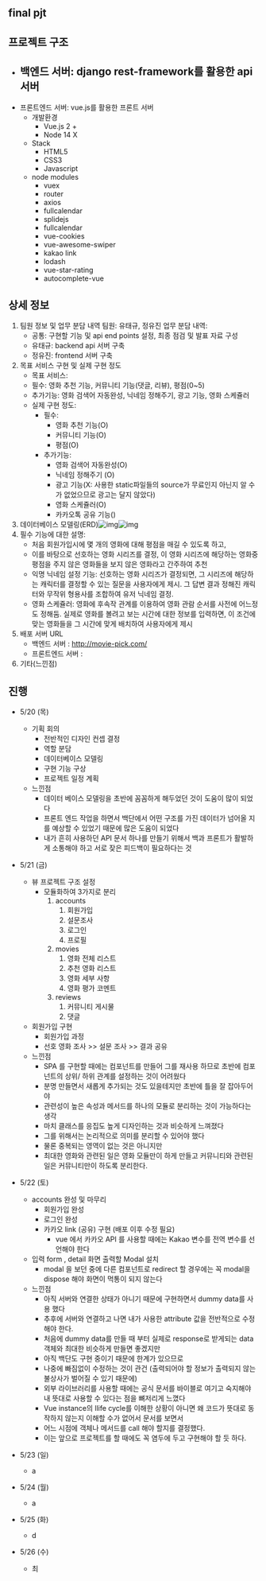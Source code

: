 ## final pjt

## 프로젝트 구조

- 백엔드 서버: django rest-framework를 활용한 api 서버
  - 
- 프론트엔드 서버: vue.js를 활용한 프론트 서버
  - 개발환경
    - Vue.js 2 +
    - Node 14 X
  - Stack
    - HTML5
    - CSS3
    - Javascript
  - node modules
    - vuex
    - router
    - axios
    - fullcalendar
    - splidejs
    - fullcalendar
    - vue-cookies
    - vue-awesome-swiper
    - kakao link
    - lodash
    - vue-star-rating
    - autocomplete-vue

## 상세 정보

1. 팀원 정보 및 업무 분담 내역 팀원: 유태규, 정유진 업무 분담 내역: 
   - 공통: 구현할 기능 및 api end points 설정, 최종 점검 및 발표 자료 구성 
   - 유태규: backend api 서버 구축
   -  정유진: frontend 서버 구축
2. 목표 서비스 구현 및 실제 구현 정도
   -  목표 서비스: 
     - 필수: 영화 추천 기능, 커뮤니티 기능(댓글, 리뷰), 평점(0~5) 
     - 추가기능: 영화 검색어 자동완성, 닉네임 정해주기, 광고 기능, 영화 스케쥴러 
   - 실제 구현 정도: 
     - 필수:   
       - 영화 추천 기능(O)
       - 커뮤니티 기능(O)
       - 평점(O) 
     - 추가기능:  
       -  영화 검색어 자동완성(O)
       -  닉네임 정해주기 (O)
       -  광고 기능(X: 사용한 static파일들의 source가 무료인지 아닌지 알 수가 없었으므로 광고는 달지 않았다)
       -   영화 스케쥴러(O)
       -   카카오톡 공유 기능()
3. 데이터베이스 모델링(ERD)![img](https://lh3.googleusercontent.com/RPeD0nf82SzK4b_Mu51pXgKTheg4ynFcvpCP3EvPavjIO2KUNiZR9g6tny6KSzuDzz_--lcrN7UkbaccHsqbE8NfbRk-OG5njf_ZvtzKA2b8iRr-eK3_JgfvmZhrkwL4akzwqPJD)![img](https://lh5.googleusercontent.com/JTtmpERNgzXcgLs0-zn9SwmV18RG0JAzu_GxgSjLWPQv1W2f7V3LVLCE8_WvxWroBGGqEuWM_XRo1GG7CnfWvpNjW4tGdIuveOcGECtuOBItplOZviJwaBwSBudbN1eeOBlBAX3R)
4. 필수 기능에 대한 설명: 
   - 처음 회원가입시에 몇 개의 영화에 대해 평점을 매길 수 있도록 하고,
   - 이를 바탕으로 선호하는 영화 시리즈를 결정, 이 영화 시리즈에 해당하는 영화중 평점을 주지 않은 영화들을 보지 않은 영화라고 간주하여 추천
   - 익명 닉네임 설정 기능: 선호하는 영화 시리즈가 결정되면, 그 시리즈에 해당하는 캐릭터를 결정할 수 있는 질문을 사용자에게 제시. 그 답변 결과 정해진 캐릭터와 무작위 형용사를 조합하여 유저 닉네임 결정.
   - 영화 스케쥴러: 영화에 후속작 관계를 이용하여 영화 관람 순서를 사전에 어느정도 정해둠. 실제로 영화를 볼려고 보는 시간에 대한 정보를 입력하면, 이 조건에 맞는 영화들을 그 시간에 맞게 배치하여 사용자에게 제시
5. 배포 서버 URL
   - 백엔드 서버 : http://movie-pick.com/
   - 프론트엔드 서버 :
6. 기타(느낀점)

## 진행

- 5/20  (목)
  - 기획 회의
    - 전반적인 디자인 컨셉 결정 
    - 역할 분담
    - 데이터베이스 모델링
    - 구현 기능 구상
    - 프로젝트 일정 계획
  - 느낀점
    - 데이터 베이스 모델링을 초반에 꼼꼼하게 해두었던 것이 도움이 많이 되었다
    - 프론트 엔드 작업을 하면서 백단에서 어떤 구조를 가진 데이터가 넘어올 지를 예상할 수 있었기 때문에 많은 도움이 되었다
    - 내가 흔히 사용하던 API 문서 하나를 만들기 위해서 백과 프론트가 활발하게 소통해야 하고 서로 잦은 피드백이 필요하다는 것 

- 5/21 (금)
  - 뷰 프로젝트 구조 설정
    - 모듈화하여  3가지로 분리 
      1. accounts
         1. 회원가입
         2. 설문조사
         3. 로그인
         4. 프로필
      2. movies
         1. 영화 전체 리스트 
         2. 추천 영화 리스트
         3. 영화 세부 사항
         4. 영화 평가 코멘트
      3. reviews
         1.  커뮤니티 게시물
         2. 댓글
  - 회원가입 구현
    - 회원가입 과정
    - 선호 영화 조사 >> 설문 조사 >> 결과 공유
  - 느낀점
    - SPA 를 구현할 때에는 컴포넌트를 만들어 그를 재사용 하므로 초반에 컴포넌트의 상위/ 하위 관계를 설정하는 것이 어려웠다 
    - 분명 만들면서 새롭게 추가되는 것도 있을테지만 초반에 틀을 잘 잡아두어야 
    - 관련성이 높은 속성과 메서드를 하나의 모듈로 분리하는 것이 가능하다는 생각
    - 마치 클래스를 응집도 높게 디자인하는 것과 비슷하게 느껴졌다 
    - 그를 위해서는 논리적으로 의미를 분리할 수 있어야 했다 
    - 물론 중복되는 영역이 없는 것은 아니지만 
    - 최대한 영화와 관련된 일은 영화 모듈만이 하게 만들고 커뮤니티와 관련된 일은 커뮤니티만이 하도록 분리한다.
- 5/22 (토)
  - accounts 완성 및 마무리
    - 회원가입 완성 
    - 로그인 완성
    - 카카오 link (공유) 구현 (배포 이후 수정 필요)
      - vue 에서 카카오 API 를 사용할 때에는 Kakao 변수를 전역 변수를 선언해야 한다
  - 입력 form , detail 화면 출력할 Modal 설치 
    - modal 을 보던 중에 다른 컴포넌트로 redirect 할 경우에는 꼭 modal을 dispose 해야 화면이 먹통이 되지 않는다
  - 느낀점
    - 아직 서버와 연결한 상태가 아니기 때문에 구현하면서 dummy data를 사용 했다
    - 추후에 서버와 연결하고 나면 내가 사용한 attribute 값을 전반적으로 수정해야 한다.
    - 처음에 dummy data를 만들 때 부터 실제로 response로 받게되는 data 객체와 최대한 비슷하게 만들면 좋겠지만 
    - 아직 백단도 구현 중이기 때문에 한계가 있으므로 
    - 나중에 빠짐없이 수정하는 것이 관건 (출력되어야 할 정보가 출력되지 않는 불상사가 벌어질 수 있기 때문에)
    - 외부 라이브러리를 사용할 때에는 공식 문서를 바이블로 여기고 숙지해야 내 뜻대로 사용할 수 있다는 점을 뼈저리게 느꼈다 
    - Vue instance의 llife cycle를 이해한 상황이 아니면 왜 코드가 뜻대로 동작하지 않는지 이해할 수가 없어서 문서를 보면서 
    - 어느 시점에 객체나 메서드를 call 해야 할지를 결정했다. 
    - 이는 앞으로 프로젝트를 할 때에도 꼭 염두에 두고 구현해야 할 듯 하다.
- 5/23 (일)
  - a
- 5/24 (월)
  - a
- 5/25 (화)
  - d
- 5/26 (수)
  - 최